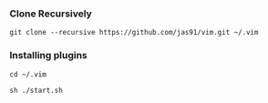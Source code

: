 ### Clone Recursively

```
git clone --recursive https://github.com/jas91/vim.git ~/.vim
```

### Installing plugins

```
cd ~/.vim
```
```
sh ./start.sh
```


